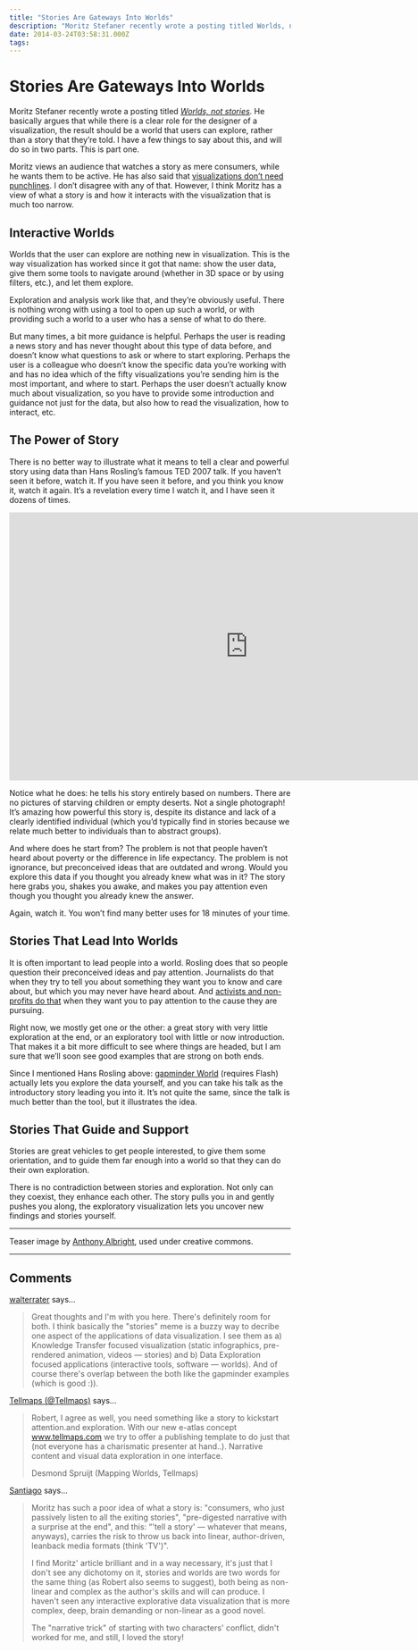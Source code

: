 ```yaml
---
title: "Stories Are Gateways Into Worlds"
description: "Moritz Stefaner recently wrote a posting titled Worlds, not stories. He basically argues that while there is a clear role for the designer of a visualization, the result should be a world that users can explore, rather than a story that they’re told. I have a few things to say about this, and will do so in two parts. This is part one."
date: 2014-03-24T03:58:31.000Z
tags: 
---
```


# Stories Are Gateways Into Worlds

Moritz Stefaner recently wrote a posting titled <a href="http://well-formed-data.net/archives/1027/worlds-not-stories"><em>Worlds, not stories</em></a>. He basically argues that while there is a clear role for the designer of a visualization, the result should be a world that users can explore, rather than a story that they’re told. I have a few things to say about this, and will do so in two parts. This is part one.

Moritz views an audience that watches a story as mere consumers, while he wants them to be active. He has also said that <a href="http://well-formed-data.net/archives/868/look-ma-no-story">visualizations don’t need punchlines</a>. I don’t disagree with any of that. However, I think Moritz has a view of what a story is and how it interacts with the visualization that is much too narrow.

## Interactive Worlds

Worlds that the user can explore are nothing new in visualization. This is the way visualization has worked since it got that name: show the user data, give them some tools to navigate around (whether in 3D space or by using filters, etc.), and let them explore.

Exploration and analysis work like that, and they’re obviously useful. There is nothing wrong with using a tool to open up such a world, or with providing such a world to a user who has a sense of what to do there.

But many times, a bit more guidance is helpful. Perhaps the user is reading a news story and has never thought about this type of data before, and doesn’t know what questions to ask or where to start exploring. Perhaps the user is a colleague who doesn’t know the specific data you’re working with and has no idea which of the fifty visualizations you’re sending him is the most important, and where to start. Perhaps the user doesn’t actually know much about visualization, so you have to provide some introduction and guidance not just for the data, but also how to read the visualization, how to interact, etc.

## The Power of Story

There is no better way to illustrate what it means to tell a clear and powerful story using data than Hans Rosling’s famous TED 2007 talk. If you haven’t seen it before, watch it. If you have seen it before, and you think you know it, watch it again. It’s a revelation every time I watch it, and I have seen it dozens of times.

<iframe src="http://embed.ted.com/talks/hans_rosling_shows_the_best_stats_you_ve_ever_seen.html" width="854" height="480" frameborder="0" scrolling="no" allowfullscreen="allowfullscreen"></iframe>

Notice what he does: he tells his story entirely based on numbers. There are no pictures of starving children or empty deserts. Not a single photograph! It’s amazing how powerful this story is, despite its distance and lack of a clearly identified individual (which you’d typically find in stories because we relate much better to individuals than to abstract groups).

And where does he start from? The problem is not that people haven’t heard about poverty or the difference in life expectancy. The problem is not ignorance, but preconceived ideas that are outdated and wrong. Would you explore this data if you thought you already knew what was in it? The story here grabs you, shakes you awake, and makes you pay attention even though you thought you already knew the answer.

Again, watch it. You won’t find many better uses for 18 minutes of your time.

## Stories That Lead Into Worlds

It is often important to lead people into a world. Rosling does that so people question their preconceived ideas and pay attention. Journalists do that when they try to tell you about something they want you to know and care about, but which you may never have heard about. And <a href="http://eagereyes.org/blog/2013/revolution-visualized">activists and non-profits do that</a> when they want you to pay attention to the cause they are pursuing.

Right now, we mostly get one or the other: a great story with very little exploration at the end, or an exploratory tool with little or now introduction. That makes it a bit more difficult to see where things are headed, but I am sure that we’ll soon see good examples that are strong on both ends.

Since I mentioned Hans Rosling above: <a href="http://www.gapminder.org/world">gapminder World</a> (requires Flash) actually lets you explore the data yourself, and you can take his talk as the introductory story leading you into it. It’s not quite the same, since the talk is much better than the tool, but it illustrates the idea.

## Stories That Guide and Support

Stories are great vehicles to get people interested, to give them some orientation, and to guide them far enough into a world so that they can do their own exploration.

There is no contradiction between stories and exploration. Not only can they coexist, they enhance each other. The story pulls you in and gently pushes you along, the exploratory visualization lets you uncover new findings and stories yourself.

<hr />

Teaser image by <a href="http://www.flickr.com/photos/anthonyalbright/">Anthony Albright</a>, used under creative commons.


---
## Comments

<a href="http://www.rafelsberger.at" rel="nofollow noopener" target="_blank">walterrater</a> says…
>	Great thoughts and I'm with you here. There's definitely room for both. I think basically the "stories" meme is a buzzy way to decribe one aspect of the applications of data visualization. I see them as a) Knowledge Transfer focused visualization (static infographics, pre-rendered animation, videos — stories) and b) Data Exploration focused applications (interactive tools, software — worlds). And of course there's overlap between the both like the gapminder examples (which is good :)).

<a href="http://twitter.com/Tellmaps" rel="nofollow noopener" target="_blank">Tellmaps (@Tellmaps)</a> says…
>	Robert, I agree as well, you need something like a story to kickstart attention.and exploration. With our new e-atlas concept www.tellmaps.com we try to offer a publishing template to do just that (not everyone has a charismatic presenter at hand..). Narrative content and visual data exploration in one interface. 
>	
>	Desmond Spruijt
>	(Mapping Worlds, Tellmaps)

<a href="http://moebio.com" rel="nofollow noopener" target="_blank">Santiago</a> says…
>	Moritz has such a poor idea of what a story is: "consumers, who just passively listen to all the exiting stories", "pre-digested narrative with a surprise at the end", and this: “'tell a story' — whatever that means, anyways), carries the risk to throw us back into linear, author-driven, leanback media formats (think 'TV')". 
>	
>	I find Moritz' article brilliant and in a way necessary, it's just that I don't see any dichotomy on it, stories and worlds are two words for the same thing (as Robert also seems to suggest), both being as non-linear and complex as the author's skills and will can produce. I haven't seen any interactive explorative data visualization that is more complex, deep, brain demanding or non-linear as a good novel.
>	
>	The "narrative trick" of starting with two characters' conflict, didn't worked for me, and still, I loved the story!


